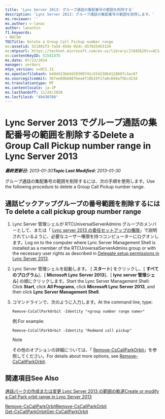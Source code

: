 ```yaml
---
title: 'Lync Server 2013: グループ通話の集配番号の範囲を削除する'
description: 'Lync Server 2013: グループ通話の集配番号の範囲を削除します。'
ms.reviewer: ''
ms.author: v-lanac
author: lanachin
f1.keywords:
- NOCSH
TOCTitle: Delete a Group Call Pickup number range
ms:assetid: 521891f3-7a5d-45de-92dc-d57025453159
ms:mtpsurl: https://technet.microsoft.com/en-us/library/JJ945629(v=OCS.15)
ms:contentKeyID: 51541475
ms.date: 07/23/2014
manager: serdars
mtps_version: v=OCS.15
ms.openlocfilehash: b40d423b64d29300741c55433864128897c3ac8f
ms.sourcegitcommit: 36fee89bb887bea4f18b19f17a8c69daf5bc423d
ms.translationtype: MT
ms.contentlocale: ja-JP
ms.lasthandoff: 11/26/2020
ms.locfileid: "49430708"
---
```

# <a name="delete-a-group-call-pickup-number-range-in-lync-server-2013"></a><span data-ttu-id="fe7fb-103">Lync Server 2013 でグループ通話の集配番号の範囲を削除する</span><span class="sxs-lookup"><span data-stu-id="fe7fb-103">Delete a Group Call Pickup number range in Lync Server 2013</span></span>

<div data-xmlns="http://www.w3.org/1999/xhtml">

<div class="topic" data-xmlns="http://www.w3.org/1999/xhtml" data-msxsl="urn:schemas-microsoft-com:xslt" data-cs="https://msdn.microsoft.com/">

<div data-asp="https://msdn2.microsoft.com/asp">



</div>

<div id="mainSection">

<div id="mainBody"><span data-ttu-id="fe7fb-104">

<span> </span></span><span class="sxs-lookup"><span data-stu-id="fe7fb-104">

<span> </span></span></span>

<span data-ttu-id="fe7fb-105">_**最終更新日:** 2013-01-30_</span><span class="sxs-lookup"><span data-stu-id="fe7fb-105">_**Topic Last Modified:** 2013-01-30_</span></span>

<span data-ttu-id="fe7fb-106">グループ通話の集配番号の範囲を削除するには、次の手順を使用します。</span><span class="sxs-lookup"><span data-stu-id="fe7fb-106">Use the following procedure to delete a Group Call Pickup number range.</span></span>

<div>

## <a name="to-delete-a-call-pickup-group-number-range"></a><span data-ttu-id="fe7fb-107">通話ピックアップグループの番号範囲を削除するには</span><span class="sxs-lookup"><span data-stu-id="fe7fb-107">To delete a call pickup group number range</span></span>

1.  <span data-ttu-id="fe7fb-108">Lync Server 管理シェルが RTCUniversalServerAdmins グループのメンバーとして、または「 [Lync server 2013 の委任セットアップの権限](lync-server-2013-delegate-setup-permissions.md)」で説明されているように、必要なユーザー権限を持つコンピューターにログオンします。</span><span class="sxs-lookup"><span data-stu-id="fe7fb-108">Log on to the computer where Lync Server Management Shell is installed as a member of the RTCUniversalServerAdmins group or with the necessary user rights as described in [Delegate setup permissions in Lync Server 2013](lync-server-2013-delegate-setup-permissions.md).</span></span>

2.  <span data-ttu-id="fe7fb-109">Lync Server 管理シェルを起動します。 [ **スタート**] をクリックし、[ **すべてのプログラム**]、[ **Microsoft Lync Server 2013**]、[ **lync server 管理シェル**] の順にクリックします。</span><span class="sxs-lookup"><span data-stu-id="fe7fb-109">Start the Lync Server Management Shell: Click **Start**, click **All Programs**, click **Microsoft Lync Server 2013**, and then click **Lync Server Management Shell**.</span></span>

3.  <span data-ttu-id="fe7fb-110">コマンドラインで、次のように入力します。</span><span class="sxs-lookup"><span data-stu-id="fe7fb-110">At the command line, type:</span></span>
    
        Remove-CsCallParkOrbit -Identity "<group number range name>" 
    
    <span data-ttu-id="fe7fb-111">例:</span><span class="sxs-lookup"><span data-stu-id="fe7fb-111">For example:</span></span>
    
        Remove-CsCallParkOrbit -Identity "Redmond call pickup"
    
    <div>
    

    > [!NOTE]  
    > <span data-ttu-id="fe7fb-112">その他のオプションの詳細については、「 <A href="https://docs.microsoft.com/powershell/module/skype/Remove-CsCallParkOrbit">Remove-CsCallParkOrbit</A>」を参照してください。</span><span class="sxs-lookup"><span data-stu-id="fe7fb-112">For details about more options, see <A href="https://docs.microsoft.com/powershell/module/skype/Remove-CsCallParkOrbit">Remove-CsCallParkOrbit</A>.</span></span>

    
    </div>

</div>

<div>

## <a name="see-also"></a><span data-ttu-id="fe7fb-113">関連項目</span><span class="sxs-lookup"><span data-stu-id="fe7fb-113">See Also</span></span>


[<span data-ttu-id="fe7fb-114">通話パークの作成または変更 Lync Server 2013 の範囲の軌道</span><span class="sxs-lookup"><span data-stu-id="fe7fb-114">Create or modify a Call Park orbit range in Lync Server 2013</span></span>](lync-server-2013-create-or-modify-a-call-park-orbit-range.md)  


[<span data-ttu-id="fe7fb-115">Remove-CsCallParkOrbit</span><span class="sxs-lookup"><span data-stu-id="fe7fb-115">Remove-CsCallParkOrbit</span></span>](https://docs.microsoft.com/powershell/module/skype/Remove-CsCallParkOrbit)  
[<span data-ttu-id="fe7fb-116">Get-CsCallParkOrbit</span><span class="sxs-lookup"><span data-stu-id="fe7fb-116">Get-CsCallParkOrbit</span></span>](https://docs.microsoft.com/powershell/module/skype/Get-CsCallParkOrbit)  
  

<span data-ttu-id="fe7fb-117"></div>

</div>

<span> </span>

</div>

</div>

</span><span class="sxs-lookup"><span data-stu-id="fe7fb-117"></div>

</div>

<span> </span>

</div>

</div>

</span></span></div>

